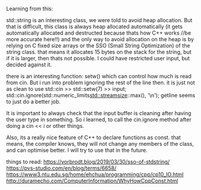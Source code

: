 Learning from this:

std::string is an interesting class, we were told to avoid heap allocation. But that is difficult, this class is always heap allocated automatically (it gets automatically allocated and destructed because thats how C++ works //be more accurate here!!)
and the only way to avoid allocation on the heap is by relying on C fixed size arrays or the SSO (Small String Optimization) of the string class. that means it allocates 15 bytes on the stack for the string, but if it is larger, then thats not possible. I could have restricted user input, but decided against it.

there is an interesting function: setw() which can control how much is read from cin.
But i run into problem ignoring the rest of the line then. it is just not as clean to use
		std::cin >> std::setw(7) >> input;
		std::cin.ignore(std::numeric_limits<std::streamsize>::max(), '\n');
getline seems to just do a better job.

It is important to always check that the input buffer is cleaning after having the user type in something. So i learned, to call the cin.ignore method after doing a cin << i or other things.

Also, its a really nice feature of C++ to declare functions as const. that means, the compiler knows, they will not change any members of the class, and can optimise better.
I will try to use that in the future.


things to read:
https://vorbrodt.blog/2019/03/30/sso-of-stdstring/
https://pvs-studio.com/en/blog/terms/6658/
https://www3.ntu.edu.sg/home/ehchua/programming/cpp/cp10_IO.html
http://duramecho.com/ComputerInformation/WhyHowCppConst.html
